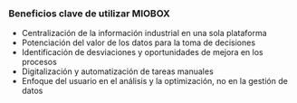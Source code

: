### Beneficios clave de utilizar MIOBOX

* Centralización de la información industrial en una sola plataforma
* Potenciación del valor de los datos para la toma de decisiones
* Identificación de desviaciones y oportunidades de mejora en los procesos
* Digitalización y automatización de tareas manuales
* Enfoque del usuario en el análisis y la optimización, no en la gestión de datos